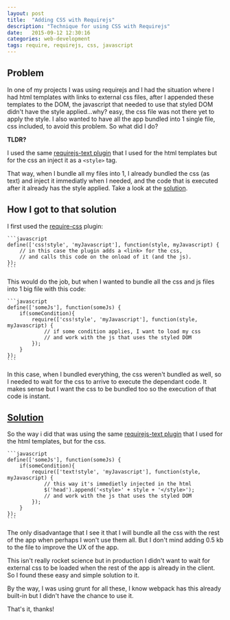 ```yaml
---
layout: post
title:  "Adding CSS with Requirejs"
description: "Technique for using CSS with Requirejs"
date:   2015-09-12 12:30:16
categories: web-development
tags: require, requirejs, css, javascript
---
```


Problem
--------

In one of my projects I was using requirejs and I had the situation where I had html templates with links to external css files, after I appended these templates to the DOM, the javascript that needed to use that styled DOM didn't have the style applied...why? easy, the css file was not there yet to apply the style. 
I also wanted to have all the app bundled into 1 single file, css included, to avoid this problem. So what did I do?

**TLDR?**

I used the same [requirejs-text plugin](https://github.com/requirejs/text) that I used for the html templates but for the css an inject it as a `<style>` tag. 

That way, when I bundle all my files into 1, I already bundled the css (as text) and inject it immediatly when I needed, and the code that is executed after it already has the style applied. Take a look at the [solution](#solution).


How I got to that solution
--------------------------

I first used the [require-css](https://github.com/guybedford/require-css) plugin:

	```javascript
	define(['css!style', 'myJavascript'], function(style, myJavascript) {
	    // in this case the plugin adds a <link> for the css, 
	    // and calls this code on the onload of it (and the js).
	});
	```

This would do the job, but when I wanted to bundle all the css and js files into 1 big file with this code:

	```javascript
	define(['someJs'], function(someJs) {
		if(someCondition){
			require(['css!style', 'myJavascript'], function(style, myJavascript) {
				// if some condition applies, I want to load my css
				// and work with the js that uses the styled DOM
			});
		}
	});
	```

In this case, when I bundled everything, the css weren't bundled as well, so I needed to wait for the css to arrive to execute the dependant code. It makes sense but I want the css to be bundled too so the execution of that code is instant.

[Solution](id:solution)
--------

So the way i did that was using the same [requirejs-text plugin](https://github.com/requirejs/text) that I used for the html templates, but for the css.

	```javascript
	define(['someJs'], function(someJs) {
		if(someCondition){
			require(['text!style', 'myJavascript'], function(style, myJavascript) {
				// this way it's immedietly injected in the html
				$('head').append('<style>' + style + '</style>');	
				// and work with the js that uses the styled DOM
			});
		}
	});
	```

The only disadvantage that I see it that I will bundle all the css with the rest of the app when perhaps I won't use them all. But I don't mind adding 0.5 kb to the file to improve the UX of the app.

This isn't really rocket science but in production I didn't want to wait for external css to be loaded when the rest of the app is already in the client. So I found these easy and simple solution to it.

By the way, I was using grunt for all these, I know webpack has this already built-in but I didn't have the chance to use it.

That's it, thanks!

